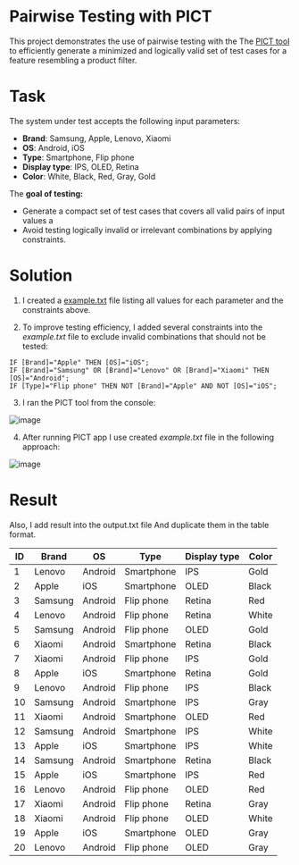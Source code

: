 # Pairwise Testing with PICT
This project demonstrates the use of pairwise testing with the The <a href="https://github.com/microsoft/pict" target="_blank">PICT tool </a> to efficiently generate a minimized and logically valid set of test cases for a feature resembling a product filter.

# Task
The system under test accepts the following input parameters:
- **Brand**: Samsung, Apple, Lenovo, Xiaomi
- **OS**: Android, iOS
- **Type**: Smartphone, Flip phone
- **Display type**: IPS, OLED, Retina
- **Color**: White, Black, Red, Gray, Gold

The **goal of testing:** 
- Generate a compact set of test cases that covers all valid pairs of input values a
- Avoid testing logically invalid or irrelevant combinations by applying constraints.

# Solution

1. I created a <a href="https://github.com/nshubina/Portfolio/blob/cf1616c7d073a48da7526c92ffd5ddafa1bdc9b2/Test%20Design/Pairwise/Work%20with%20PICT/example.txt" targget="_blank">example.txt</a> file listing all values for each parameter and the constraints above.

2. To improve testing efficiency, I added several constraints into the *example.txt* file to exclude invalid combinations that should not be tested:

`IF [Brand]="Apple" THEN [OS]="iOS";`<br>
`IF [Brand]="Samsung" OR [Brand]="Lenovo" OR [Brand]="Xiaomi" THEN [OS]="Android";`<br>
`IF [Type]="Flip phone" THEN NOT [Brand]="Apple" AND NOT [OS]="iOS";`

3. I ran the PICT tool from the console:

![image](https://github.com/user-attachments/assets/29fd5d9e-5d53-4c29-b919-0caf1b939273)

4. After running PICT app I use created *example.txt* file in the following approach:

![image](https://github.com/user-attachments/assets/7821b98c-30e6-4f63-89db-92e568da82fc)



# Result
Also, I add result into the output.txt file
And duplicate them in the table format.

| ID | Brand  | OS      | Type         | Display type | Color |
|----|--------|---------|--------------|---------------|--------|
| 1  | Lenovo | Android | Smartphone   | IPS           | Gold   |
| 2  | Apple  | iOS     | Smartphone   | OLED          | Black  |
| 3  | Samsung| Android | Flip phone   | Retina        | Red    |
| 4  | Lenovo | Android | Flip phone   | Retina        | White  |
| 5  | Samsung| Android | Flip phone   | OLED          | Gold   |
| 6  | Xiaomi | Android | Smartphone   | Retina        | Black  |
| 7  | Xiaomi | Android | Flip phone   | IPS           | Gold   |
| 8  | Apple  | iOS     | Smartphone   | Retina        | Gold   |
| 9  | Lenovo | Android | Flip phone   | IPS           | Black  |
| 10 | Samsung| Android | Smartphone   | IPS           | Gray   |
| 11 | Xiaomi | Android | Smartphone   | OLED          | Red    |
| 12 | Samsung| Android | Smartphone   | IPS           | White  |
| 13 | Apple  | iOS     | Smartphone   | IPS           | White  |
| 14 | Samsung| Android | Smartphone   | Retina        | Black  |
| 15 | Apple  | iOS     | Smartphone   | IPS           | Red    |
| 16 | Lenovo | Android | Flip phone   | OLED          | Red    |
| 17 | Xiaomi | Android | Flip phone   | Retina        | Gray   |
| 18 | Xiaomi | Android | Flip phone   | OLED          | White  |
| 19 | Apple  | iOS     | Smartphone   | OLED          | Gray   |
| 20 | Lenovo | Android | Flip phone   | OLED          | Gray   |
